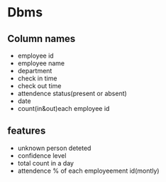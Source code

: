 # Dbms 
## Column names
- employee id
- employee name
- department
- check in time
- check out time
- attendence status(present or absent)
- date
- count(in&out)each employee id

## features
- unknown person deteted
- confidence level
- total count in a day
- attendence % of each employeement id(montly)



